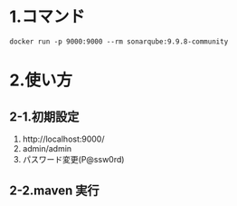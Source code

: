 # 1.コマンド

```
docker run -p 9000:9000 --rm sonarqube:9.9.8-community
```

# 2.使い方

## 2-1.初期設定

1. http://localhost:9000/
2. admin/admin
3. パスワード変更(P@ssw0rd)

## 2-2.maven 実行
